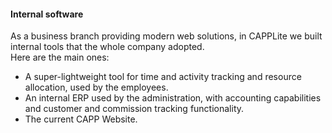 #### Internal software

As a business branch providing modern web solutions, in CAPPLite we built internal tools that the whole company adopted.  
Here are the main ones:

- A super-lightweight tool for time and activity tracking and resource allocation, used by the employees.
- An internal ERP used by the administration, with accounting capabilities and customer and commission tracking functionality.
- The current CAPP Website.
